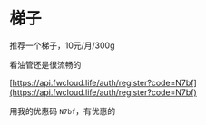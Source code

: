 # 梯子

推荐一个梯子，10元/月/300g

看油管还是很流畅的

[https://api.fwcloud.life/auth/register?code=N7bf](https://api.fwcloud.life/auth/register?code=N7bf)

用我的优惠码 `N7bf`，有优惠的
